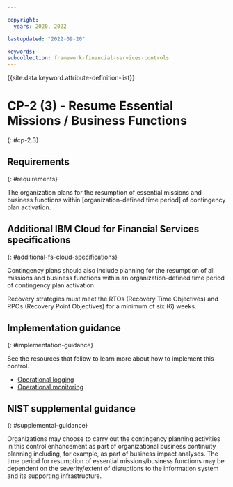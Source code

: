 ```yaml
---

copyright:
  years: 2020, 2022

lastupdated: "2022-09-20"

keywords: 
subcollection: framework-financial-services-controls
---
```


{{site.data.keyword.attribute-definition-list}}

# CP-2 (3) - Resume Essential Missions / Business Functions
{: #cp-2.3}

## Requirements
{: #requirements}

The organization plans for the resumption of essential missions and business functions within [organization-defined time period] of contingency plan activation.

## Additional IBM Cloud for Financial Services specifications
{: #additional-fs-cloud-specifications}

Contingency plans should also include planning for the resumption of all missions and business functions within an organization-defined time period of contingency plan activation.

Recovery strategies must meet the RTOs (Recovery Time Objectives) and RPOs (Recovery Point Objectives) for a minimum of six (6) weeks.

## Implementation guidance
{: #implementation-guidance}

See the resources that follow to learn more about how to implement this control.

- [Operational logging](/docs/framework-financial-services?topic=framework-financial-services-shared-logging-operational)
- [Operational monitoring](/docs/framework-financial-services?topic=framework-financial-services-shared-monitoring-operational)

## NIST supplemental guidance
{: #supplemental-guidance}

Organizations may choose to carry out the contingency planning activities in this control enhancement as part of organizational business continuity planning including, for example, as part of business impact analyses. The time period for resumption of essential missions/business functions may be dependent on the severity/extent of disruptions to the information system and its supporting infrastructure.

